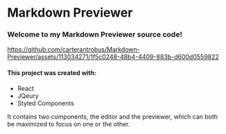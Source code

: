 # Markdown Previewer
### Welcome to my Markdown Previewer source code!



https://github.com/carterantrobus/Markdown-Previewer/assets/113034271/1f5c0248-48b4-4409-883b-d600d0559822



#### This project was created with:

* React
* JQeury
* Styled Components

It contains two components, the editor and the previewer, which can both be maximized to focus on one or the other.
